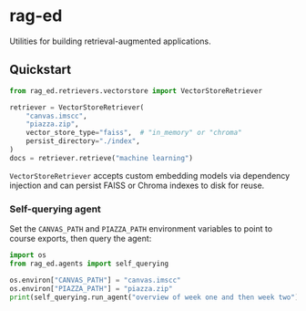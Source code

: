 # rag-ed

Utilities for building retrieval-augmented applications.

## Quickstart

```python
from rag_ed.retrievers.vectorstore import VectorStoreRetriever

retriever = VectorStoreRetriever(
    "canvas.imscc",
    "piazza.zip",
    vector_store_type="faiss",  # "in_memory" or "chroma"
    persist_directory="./index",
)
docs = retriever.retrieve("machine learning")
```

`VectorStoreRetriever` accepts custom embedding models via dependency
injection and can persist FAISS or Chroma indexes to disk for reuse.

### Self-querying agent

Set the ``CANVAS_PATH`` and ``PIAZZA_PATH`` environment variables to point to
course exports, then query the agent:

```python
import os
from rag_ed.agents import self_querying

os.environ["CANVAS_PATH"] = "canvas.imscc"
os.environ["PIAZZA_PATH"] = "piazza.zip"
print(self_querying.run_agent("overview of week one and then week two"))
```

